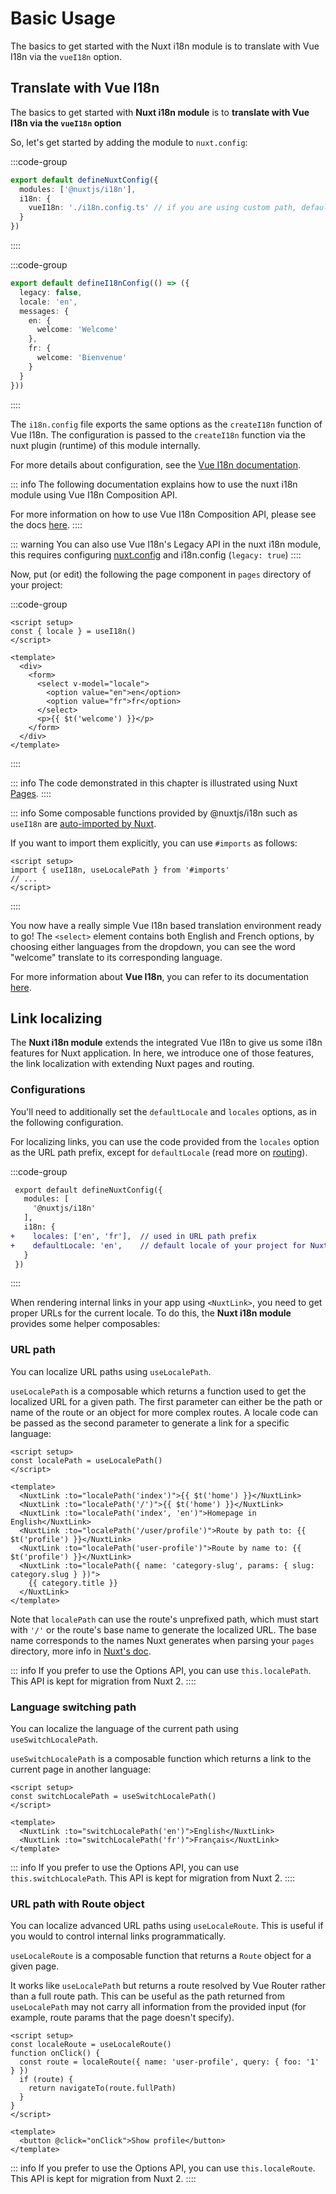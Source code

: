 # Basic Usage

The basics to get started with the Nuxt i18n module is to translate with Vue I18n via the `vueI18n` option.

## Translate with Vue I18n

The basics to get started with **Nuxt i18n module** is to **translate with Vue I18n via the `vueI18n` option**

So, let's get started by adding the module to `nuxt.config`:

:::code-group

```ts {}[nuxt.config.ts]
export default defineNuxtConfig({
  modules: ['@nuxtjs/i18n'],
  i18n: {
    vueI18n: './i18n.config.ts' // if you are using custom path, default
  }
})
```

::::

:::code-group

```ts {}[i18n.config.ts]
export default defineI18nConfig(() => ({
  legacy: false,
  locale: 'en',
  messages: {
    en: {
      welcome: 'Welcome'
    },
    fr: {
      welcome: 'Bienvenue'
    }
  }
}))
```

::::

The `i18n.config` file exports the same options as the `createI18n` function of Vue I18n. The configuration is passed to the `createI18n` function via the nuxt plugin (runtime) of this module internally.

For more details about configuration, see the [Vue I18n documentation](https://vue-i18n.intlify.dev/api/general.html#createi18n).

::: info
The following documentation explains how to use the nuxt i18n module using Vue I18n Composition API.

For more information on how to use Vue I18n Composition API, please see the docs [here](https://vue-i18n.intlify.dev/guide/advanced/composition.html).
::::

::: warning
You can also use Vue I18n's Legacy API in the nuxt i18n module, this requires configuring [nuxt.config](https://i18n.nuxtjs.org/options/bundle) and i18n.config (`legacy: true`)
::::

Now, put (or edit) the following the page component in `pages` directory of your project:

:::code-group

```vue {}[pages/index.vue]
<script setup>
const { locale } = useI18n()
</script>

<template>
  <div>
    <form>
      <select v-model="locale">
        <option value="en">en</option>
        <option value="fr">fr</option>
      </select>
      <p>{{ $t('welcome') }}</p>
    </form>
  </div>
</template>
```

::::

::: info
The code demonstrated in this chapter is illustrated using Nuxt [Pages](https://nuxt.com/docs/guide/directory-structure/pages).
::::

::: info
Some composable functions provided by @nuxtjs/i18n such as `useI18n` are [auto-imported by Nuxt](https://nuxt.com/docs/guide/concepts/auto-imports#auto-imports).

If you want to import them explicitly, you can use `#imports` as follows:

```vue
<script setup>
import { useI18n, useLocalePath } from '#imports'
// ...
</script>
```

::::

You now have a really simple Vue I18n based translation environment ready to go! The `<select>` element contains both English and French options, by choosing either languages from the dropdown, you can see the word "welcome" translate to its corresponding language.

For more information about **Vue I18n**, you can refer to its documentation [here](https://vue-i18n.intlify.dev/).

## Link localizing

The **Nuxt i18n module** extends the integrated Vue I18n to give us some i18n features for Nuxt application. In here, we introduce one of those features, the link localization with extending Nuxt pages and routing.

### Configurations

You'll need to additionally set the `defaultLocale` and `locales` options, as in the following configuration.

For localizing links, you can use the code provided from the `locales` option as the URL path prefix, except for `defaultLocale` (read more on [routing](/guide/routing-strategies)).

:::code-group

```diff {}[nuxt.config.ts]
 export default defineNuxtConfig({
   modules: [
     '@nuxtjs/i18n'
   ],
   i18n: {
+    locales: ['en', 'fr'],  // used in URL path prefix
+    defaultLocale: 'en',    // default locale of your project for Nuxt pages and routings
   }
 })
```

::::

When rendering internal links in your app using `<NuxtLink>`, you need to get proper URLs for the current locale. To do this, the **Nuxt i18n module** provides some helper composables:

### URL path

You can localize URL paths using `useLocalePath`.

`useLocalePath` is a composable which returns a function used to get the localized URL for a given path. The first parameter can either be the path or name of the route or an object for more complex routes. A locale code can be passed as the second parameter to generate a link for a specific language:

```vue
<script setup>
const localePath = useLocalePath()
</script>

<template>
  <NuxtLink :to="localePath('index')">{{ $t('home') }}</NuxtLink>
  <NuxtLink :to="localePath('/')">{{ $t('home') }}</NuxtLink>
  <NuxtLink :to="localePath('index', 'en')">Homepage in English</NuxtLink>
  <NuxtLink :to="localePath('/user/profile')">Route by path to: {{ $t('profile') }}</NuxtLink>
  <NuxtLink :to="localePath('user-profile')">Route by name to: {{ $t('profile') }}</NuxtLink>
  <NuxtLink :to="localePath({ name: 'category-slug', params: { slug: category.slug } })">
    {{ category.title }}
  </NuxtLink>
</template>
```

Note that `localePath` can use the route's unprefixed path, which must start with `'/'` or the route's base name to generate the localized URL. The base name corresponds to the names Nuxt generates when parsing your `pages` directory, more info in [Nuxt's doc](https://nuxt.com/docs/guide/directory-structure/pages).

::: info
If you prefer to use the Options API, you can use `this.localePath`. This API is kept for migration from Nuxt 2.
::::

### Language switching path

You can localize the language of the current path using `useSwitchLocalePath`.

`useSwitchLocalePath` is a composable function which returns a link to the current page in another language:

```vue
<script setup>
const switchLocalePath = useSwitchLocalePath()
</script>

<template>
  <NuxtLink :to="switchLocalePath('en')">English</NuxtLink>
  <NuxtLink :to="switchLocalePath('fr')">Français</NuxtLink>
</template>
```

::: info
If you prefer to use the Options API, you can use `this.switchLocalePath`. This API is kept for migration from Nuxt 2.
::::

### URL path with Route object

You can localize advanced URL paths using `useLocaleRoute`. This is useful if you would to control internal links programmatically.

`useLocaleRoute` is a composable function that returns a `Route` object for a given page.

It works like `useLocalePath` but returns a route resolved by Vue Router rather than a full route path. This can be useful as the path returned from `useLocalePath` may not carry all information from the provided input (for example, route params that the page doesn't specify).

```vue
<script setup>
const localeRoute = useLocaleRoute()
function onClick() {
  const route = localeRoute({ name: 'user-profile', query: { foo: '1' } })
  if (route) {
    return navigateTo(route.fullPath)
  }
}
</script>

<template>
  <button @click="onClick">Show profile</button>
</template>
```

::: info
If you prefer to use the Options API, you can use `this.localeRoute`. This API is kept for migration from Nuxt 2.
::::
